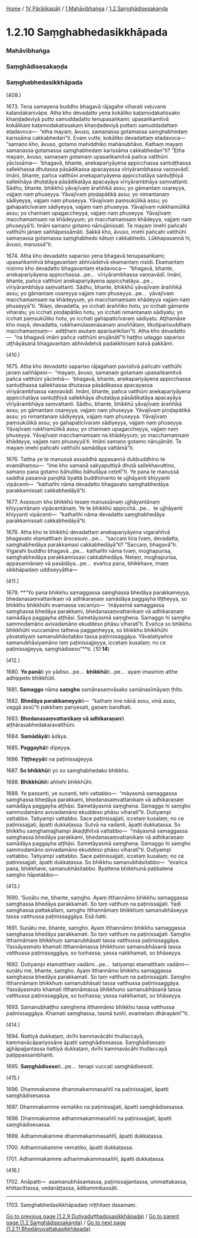
[Home](/) / [1V Pārājikapāḷi](/tipitaka/1V.md) / [1 Mahāvibhaṅga](/tipitaka/1V/1.md) / [1.2 Saṃghādisesakaṇḍa](/tipitaka/1V/1/1.2.md)

# 1.2.10 Saṃghabhedasikkhāpada

### Mahāvibhaṅga

### Saṃghādisesakaṇḍa

### Saṃghabhedasikkhāpada

(409.)

1673\. Tena samayena buddho bhagavā rājagahe viharati veḷuvane kalandakanivāpe. Atha kho devadatto yena kokāliko kaṭamodakatissako khaṇḍadeviyā putto samuddadatto tenupasaṅkami; upasaṅkamitvā kokālikaṃ kaṭamodakatissakaṃ khaṇḍadeviyā puttaṃ samuddadattaṃ etadavoca—  “etha mayaṃ, āvuso, samaṇassa gotamassa saṃghabhedaṃ karissāma cakkabhedan”ti. Evaṃ vutte, kokāliko devadattaṃ etadavoca—  “samaṇo kho, āvuso, gotamo mahiddhiko mahānubhāvo. Kathaṃ mayaṃ samaṇassa gotamassa saṃghabhedaṃ karissāma cakkabhedan”ti? “Etha mayaṃ, āvuso, samaṇaṃ gotamaṃ upasaṅkamitvā pañca vatthūni yācissāma—  ‘bhagavā, bhante, anekapariyāyena appicchassa santuṭṭhassa sallekhassa dhutassa pāsādikassa apacayassa vīriyārambhassa vaṇṇavādī. Imāni, bhante, pañca vatthūni anekapariyāyena appicchatāya santuṭṭhiyā sallekhāya dhutatāya pāsādikatāya apacayāya vīriyārambhāya saṃvattanti. Sādhu, bhante, bhikkhū yāvajīvaṃ āraññikā assu; yo gāmantaṃ osareyya, vajjaṃ naṃ phuseyya. Yāvajīvaṃ piṇḍapātikā assu; yo nimantanaṃ sādiyeyya, vajjaṃ naṃ phuseyya. Yāvajīvaṃ paṃsukūlikā assu; yo gahapaticīvaraṃ sādiyeyya, vajjaṃ naṃ phuseyya. Yāvajīvaṃ rukkhamūlikā assu; yo channaṃ upagaccheyya, vajjaṃ naṃ phuseyya. Yāvajīvaṃ macchamaṃsaṃ na khādeyyuṃ; yo macchamaṃsaṃ khādeyya, vajjaṃ naṃ phuseyyā’ti. Imāni samaṇo gotamo nānujānissati. Te mayaṃ imehi pañcahi vatthūhi janaṃ saññāpessāmāti. Sakkā kho, āvuso, imehi pañcahi vatthūhi samaṇassa gotamassa saṃghabhedo kātuṃ cakkabhedo. Lūkhapasannā hi, āvuso, manussā”ti.

1674\. Atha kho devadatto sapariso yena bhagavā tenupasaṅkami; upasaṅkamitvā bhagavantaṃ abhivādetvā ekamantaṃ nisīdi. Ekamantaṃ nisinno kho devadatto bhagavantaṃ etadavoca—  “bhagavā, bhante, anekapariyāyena appicchassa…pe…  vīriyārambhassa vaṇṇavādī. Imāni, bhante, pañca vatthūni anekapariyāyena appicchatāya…pe…  vīriyārambhāya saṃvattanti. Sādhu, bhante, bhikkhū yāvajīvaṃ āraññikā assu; yo gāmantaṃ osareyya vajjaṃ naṃ phuseyya…pe…  yāvajīvaṃ macchamaṃsaṃ na khādeyyuṃ, yo macchamaṃsaṃ khādeyya vajjaṃ naṃ phuseyyā”ti. “Alaṃ, devadatta, yo icchati āraññiko hotu, yo icchati gāmante viharatu; yo icchati piṇḍapātiko hotu, yo icchati nimantanaṃ sādiyatu; yo icchati paṃsukūliko hotu, yo icchati gahapaticīvaraṃ sādiyatu. Aṭṭhamāse kho mayā, devadatta, rukkhamūlasenāsanaṃ anuññātaṃ, tikoṭiparisuddhaṃ macchamaṃsaṃ—  adiṭṭhaṃ asutaṃ aparisaṅkitan”ti. Atha kho devadatto—  “na bhagavā imāni pañca vatthūni anujānātī”ti haṭṭho udaggo sapariso uṭṭhāyāsanā bhagavantaṃ abhivādetvā padakkhiṇaṃ katvā pakkāmi.

(410.)

1675\. Atha kho devadatto sapariso rājagahaṃ pavisitvā pañcahi vatthūhi janaṃ saññāpesi—  “mayaṃ, āvuso, samaṇaṃ gotamaṃ upasaṅkamitvā pañca vatthūni yācimhā—  ‘bhagavā, bhante, anekapariyāyena appicchassa santuṭṭhassa sallekhassa dhutassa pāsādikassa apacayassa vīriyārambhassa vaṇṇavādī. Imāni, bhante, pañca vatthūni anekapariyāyena appicchatāya santuṭṭhiyā sallekhāya dhutatāya pāsādikatāya apacayāya vīriyārambhāya saṃvattanti. Sādhu, bhante, bhikkhū yāvajīvaṃ āraññikā assu; yo gāmantaṃ osareyya, vajjaṃ naṃ phuseyya. Yāvajīvaṃ piṇḍapātikā assu; yo nimantanaṃ sādiyeyya, vajjaṃ naṃ phuseyya. Yāvajīvaṃ paṃsukūlikā assu; yo gahapaticīvaraṃ sādiyeyya, vajjaṃ naṃ phuseyya. Yāvajīvaṃ rukkhamūlikā assu; yo channaṃ upagaccheyya, vajjaṃ naṃ phuseyya. Yāvajīvaṃ macchamaṃsaṃ na khādeyyuṃ; yo macchamaṃsaṃ khādeyya, vajjaṃ naṃ phuseyyā’ti. Imāni samaṇo gotamo nānujānāti. Te mayaṃ imehi pañcahi vatthūhi samādāya vattāmā”ti.

1676\. Tattha ye te manussā assaddhā appasannā dubbuddhino te evamāhaṃsu—  “ime kho samaṇā sakyaputtiyā dhutā sallekhavuttino, samaṇo pana gotamo bāhulliko bāhullāya cetetī”ti. Ye pana te manussā saddhā pasannā paṇḍitā byattā buddhimanto te ujjhāyanti khiyyanti vipācenti—  “kathañhi nāma devadatto bhagavato saṃghabhedāya parakkamissati cakkabhedāyā”ti.

1677\. Assosuṃ kho bhikkhū tesaṃ manussānaṃ ujjhāyantānaṃ khiyyantānaṃ vipācentānaṃ. Ye te bhikkhū appicchā…pe…  te ujjhāyanti khiyyanti vipācenti—  “kathañhi nāma devadatto saṃghabhedāya parakkamissati cakkabhedāyā”ti.

1678\. Atha kho te bhikkhū devadattaṃ anekapariyāyena vigarahitvā bhagavato etamatthaṃ ārocesuṃ…pe…  “saccaṃ kira tvaṃ, devadatta, saṃghabhedāya parakkamasi cakkabhedāyā”ti? “Saccaṃ, bhagavā”ti. Vigarahi buddho bhagavā…pe…  kathañhi nāma tvaṃ, moghapurisa, saṃghabhedāya parakkamissasi cakkabhedāya. Netaṃ, moghapurisa, appasannānaṃ vā pasādāya…pe…  evañca pana, bhikkhave, imaṃ sikkhāpadaṃ uddiseyyātha—

(411.)

1679\. **“Yo pana bhikkhu samaggassa saṃghassa bhedāya parakkameyya, bhedanasaṃvattanikaṃ vā adhikaraṇaṃ samādāya paggayha tiṭṭheyya, so bhikkhu bhikkhūhi evamassa vacanīyo—  ‘māyasmā samaggassa saṃghassa bhedāya parakkami, bhedanasaṃvattanikaṃ vā adhikaraṇaṃ samādāya paggayha aṭṭhāsi. Sametāyasmā saṃghena. Samaggo hi saṃgho sammodamāno avivadamāno ekuddeso phāsu viharatī’ti. Evañca so bhikkhu bhikkhūhi vuccamāno tatheva paggaṇheyya, so bhikkhu bhikkhūhi yāvatatiyaṃ samanubhāsitabbo tassa paṭinissaggāya. Yāvatatiyañce samanubhāsiyamāno taṃ paṭinissajjeyya, iccetaṃ kusalaṃ; no ce paṭinissajjeyya, saṃghādiseso”**ti. (*10*:**14**)

(412.)

1680\. **Yo panā**ti yo yādiso…pe…  **bhikkhū**ti…pe…  ayaṃ imasmiṃ atthe adhippeto bhikkhūti.

1681\. **Samaggo** nāma **saṃgho** samānasaṃvāsako samānasīmāyaṃ ṭhito.

1682\. **Bhedāya parakkameyyā**ti—  “kathaṃ ime nānā assu, vinā assu, vaggā assū”ti pakkhaṃ pariyesati, gaṇaṃ bandhati.

1683\. **Bhedanasaṃvattanikaṃ vā adhikaraṇan**ti aṭṭhārasabhedakaravatthūni.

1684\. **Samādāyā**ti ādāya.

1685\. **Paggayhā**ti dīpeyya.

1686\. **Tiṭṭheyyā**ti na paṭinissajjeyya.

1687\. **So bhikkhū**ti yo so saṃghabhedako bhikkhu.

1688\. **Bhikkhūhī**ti aññehi bhikkhūhi.

1689\. Ye passanti, ye suṇanti, tehi vattabbo—  “māyasmā samaggassa saṃghassa bhedāya parakkami, bhedanasaṃvattanikaṃ vā adhikaraṇaṃ samādāya paggayha aṭṭhāsi. Sametāyasmā saṃghena. Samaggo hi saṃgho sammodamāno avivadamāno ekuddeso phāsu viharatī”ti. Dutiyampi vattabbo. Tatiyampi vattabbo. Sace paṭinissajjati, iccetaṃ kusalaṃ; no ce paṭinissajjati, āpatti dukkaṭassa. Sutvā na vadanti, āpatti dukkaṭassa. So bhikkhu saṃghamajjhampi ākaḍḍhitvā vattabbo—  “māyasmā samaggassa saṃghassa bhedāya parakkami, bhedanasaṃvattanikaṃ vā adhikaraṇaṃ samādāya paggayha aṭṭhāsi. Sametāyasmā saṃghena. Samaggo hi saṃgho sammodamāno avivadamāno ekuddeso phāsu viharatī”ti. Dutiyampi vattabbo. Tatiyampi vattabbo. Sace paṭinissajjati, iccetaṃ kusalaṃ; no ce paṭinissajjati, āpatti dukkaṭassa. So bhikkhu samanubhāsitabbo—  “evañca pana, bhikkhave, samanubhāsitabbo. Byattena bhikkhunā paṭibalena saṃgho ñāpetabbo—

(413.)

1690\. ‘Suṇātu me, bhante, saṃgho. Ayaṃ itthannāmo bhikkhu samaggassa saṃghassa bhedāya parakkamati. So taṃ vatthuṃ na paṭinissajjati. Yadi saṃghassa pattakallaṃ, saṃgho itthannāmaṃ bhikkhuṃ samanubhāseyya tassa vatthussa paṭinissaggāya. Esā ñatti.

1691\. Suṇātu me, bhante, saṃgho. Ayaṃ itthannāmo bhikkhu samaggassa saṃghassa bhedāya parakkamati. So taṃ vatthuṃ na paṭinissajjati. Saṃgho itthannāmaṃ bhikkhuṃ samanubhāsati tassa vatthussa paṭinissaggāya. Yassāyasmato khamati itthannāmassa bhikkhuno samanubhāsanā tassa vatthussa paṭinissaggāya, so tuṇhassa; yassa nakkhamati, so bhāseyya.

1692\. Dutiyampi etamatthaṃ vadāmi…pe…  tatiyampi etamatthaṃ vadāmi—  suṇātu me, bhante, saṃgho. Ayaṃ itthannāmo bhikkhu samaggassa saṃghassa bhedāya parakkamati. So taṃ vatthuṃ na paṭinissajjati. Saṃgho itthannāmaṃ bhikkhuṃ samanubhāsati tassa vatthussa paṭinissaggāya. Yassāyasmato khamati itthannāmassa bhikkhuno samanubhāsanā tassa vatthussa paṭinissaggāya, so tuṇhassa; yassa nakkhamati, so bhāseyya.

1693\. Samanubhaṭṭho saṃghena itthannāmo bhikkhu tassa vatthussa paṭinissaggāya. Khamati saṃghassa, tasmā tuṇhī, evametaṃ dhārayāmī’”ti.

(414.)

1694\. Ñattiyā dukkaṭaṃ, dvīhi kammavācāhi thullaccayā, kammavācāpariyosāne āpatti saṃghādisesassa. Saṃghādisesaṃ ajjhāpajjantassa ñattiyā dukkaṭaṃ, dvīhi kammavācāhi thullaccayā paṭippassambhanti.

1695\. **Saṃghādiseso**ti…pe…  tenapi vuccati saṃghādisesoti.

(415.)

1696\. Dhammakamme dhammakammasaññī na paṭinissajjati, āpatti saṃghādisesassa.

1697\. Dhammakamme vematiko na paṭinissajjati, āpatti saṃghādisesassa.

1698\. Dhammakamme adhammakammasaññī na paṭinissajjati, āpatti saṃghādisesassa.

1699\. Adhammakamme dhammakammasaññī, āpatti dukkaṭassa.

1700\. Adhammakamme vematiko, āpatti dukkaṭassa.

1701\. Adhammakamme adhammakammasaññī, āpatti dukkaṭassa.

(416.)

1702\. Anāpatti—  asamanubhāsantassa, paṭinissajjantassa, ummattakassa, khittacittassa, vedanāṭṭassa, ādikammikassāti.

---

1703\. Saṃghabhedasikkhāpadaṃ niṭṭhitaṃ dasamaṃ.



[Go to previous page (1.2.9 Dutiyaduṭṭhadosasikkhāpada)](/tipitaka/1V/1/1.2/1.2.9.md) / [Go to parent page (1.2 Saṃghādisesakaṇḍa)](/tipitaka/1V/1/1.2.md) / [Go to next page (1.2.11 Bhedānuvattakasikkhāpada)](/tipitaka/1V/1/1.2/1.2.11.md)



